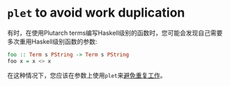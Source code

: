 # `plet` to avoid work duplication

有时，在使用Plutarch terms编写Haskell级别的函数时，您可能会发现自己需要多次重用Haskell级别函数的参数:

```hs
foo :: Term s PString -> Term s PString
foo x = x <> x
```

在这种情况下，您应该在参数上使用`plet`来[避免重复工作](./../Tricks/Don't%20duplicate%20work.md)。